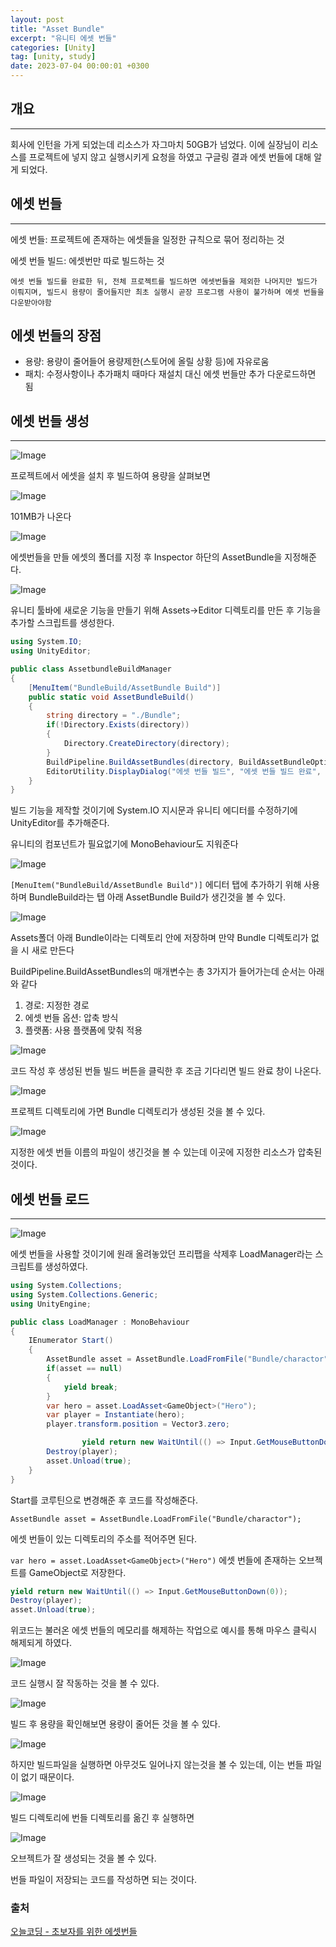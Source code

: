 ```yaml
---
layout: post
title: "Asset Bundle"
excerpt: "유니티 에셋 번들"
categories: [Unity]
tag: [unity, study]
date: 2023-07-04 00:00:01 +0300
---
```

## 개요
---
회사에 인턴을 가게 되었는데 리소스가 자그마치 50GB가 넘었다. 이에 실장님이 리소스를 프로젝트에 넣지 않고 실행시키게 요청을 하였고 구글링 결과 에셋 번들에 대해 알게 되었다.

## 에셋 번들
---
에셋 번들: 프로젝트에 존재하는 에셋들을 일정한 규칙으로 묶어 정리하는 것

에셋 번들 빌드: 에셋번만 따로 빌드하는 것

`에셋 번들 빌드를 완료한 뒤, 전체 프로젝트를 빌드하면 에셋번들을 제외한 나머지만 빌드가 이뤄지며, 빌드시 용량이 줄어들지만 최초 실행시 곧장 프로그램 사용이 불가하며 에셋 번들을 다운받아야함`

## 에셋 번들의 장점

- 용량: 용량이 줄어들어 용량제한(스토어에 올릴 상황 등)에 자유로움
- 패치: 수정사항이나 추가패치 때마다 재설치 대신 에셋 번들만 추가 다운로드하면 됨

## 에셋 번들 생성
---
![Image](/assets/img/Unity/AssetBundle_1.png)

프로젝트에서 에셋을 설치 후 빌드하여 용량을 살펴보면

![Image](/assets/img/Unity/AssetBundle_2.png)

101MB가 나온다

![Image](/assets/img/Unity/AssetBundle_3.png)

에셋번들을 만들 에셋의 폴더를 지정 후 Inspector 하단의 AssetBundle을 지정해준다.

![Image](/assets/img/Unity/AssetBundle_4.png)

유니티 툴바에 새로운 기능을 만들기 위해 Assets→Editor 디렉토리를 만든 후 기능을 추가할 스크립트를 생성한다.

```csharp
using System.IO;
using UnityEditor;

public class AssetbundleBuildManager
{
    [MenuItem("BundleBuild/AssetBundle Build")]
    public static void AssetBundleBuild()
    {
        string directory = "./Bundle";
        if(!Directory.Exists(directory))
        {
            Directory.CreateDirectory(directory);
        }
        BuildPipeline.BuildAssetBundles(directory, BuildAssetBundleOptions.None,BuildTarget.StandaloneWindows);
		EditorUtility.DisplayDialog("에셋 번들 빌드", "에셋 번들 빌드 완료", "완료");
    }
}
```

빌드 기능을 제작할 것이기에 System.IO 지시문과 유니티 에디터를 수정하기에 UnityEditor를 추가해준다.

유니티의 컴포넌트가 필요없기에 MonoBehaviour도 지워준다

![Image](/assets/img/Unity/AssetBundle_5.png)

`[MenuItem("BundleBuild/AssetBundle Build")]` 에디터 탭에 추가하기 위해 사용하며 BundleBuild라는 탭 아래 AssetBundle Build가 생긴것을 볼 수 있다.

![Image](/assets/img/Unity/AssetBundle_6.png)

Assets폴더 아래 Bundle이라는 디렉토리 안에 저장하며 만약 Bundle 디렉토리가 없을 시 새로 만든다

BuildPipeline.BuildAssetBundles의 매개변수는 총 3가지가 들어가는데 순서는 아래와 같다

1. 경로: 지정한 경로
2. 에셋 번들 옵션: 압축 방식
3. 플랫폼: 사용 플랫폼에 맞춰 적용

![Image](/assets/img/Unity/AssetBundle_7.png)

코드 작성 후 생성된 번들 빌드 버튼을 클릭한 후 조금 기다리면 빌드 완료 창이 나온다.

![Image](/assets/img/Unity/AssetBundle_8.png)

프로젝트 디렉토리에 가면 Bundle 디렉토리가 생성된 것을 볼 수 있다.

![Image](/assets/img/Unity/AssetBundle_9.png)

지정한 에셋 번들 이름의 파일이 생긴것을 볼 수 있는데 이곳에 지정한 리소스가 압축된 것이다.

## 에셋 번들 로드
---
![Image](/assets/img/Unity/AssetBundle_10.png)

에셋 번들을 사용할 것이기에 원래 올려놓았던 프리팹을 삭제후 LoadManager라는 스크립트를 생성하였다.

```csharp
using System.Collections;
using System.Collections.Generic;
using UnityEngine;

public class LoadManager : MonoBehaviour
{
    IEnumerator Start()
    {
        AssetBundle asset = AssetBundle.LoadFromFile("Bundle/charactor");
        if(asset == null)
        {
            yield break;
        }
        var hero = asset.LoadAsset<GameObject>("Hero");
        var player = Instantiate(hero);
        player.transform.position = Vector3.zero;

				yield return new WaitUntil(() => Input.GetMouseButtonDown(0));
        Destroy(player);
        asset.Unload(true);
    }
}
```

Start를 코루틴으로 변경해준 후 코드를 작성해준다.

`AssetBundle asset = AssetBundle.LoadFromFile("Bundle/charactor");`

에셋 번들이 있는 디렉토리의 주소를 적어주면 된다.

`var hero = asset.LoadAsset<GameObject>("Hero")` 에셋 번들에 존재하는 오브젝트를 GameObject로 저장한다.

```csharp
yield return new WaitUntil(() => Input.GetMouseButtonDown(0));
Destroy(player);
asset.Unload(true);
```

위코드는 불러온 에셋 번들의 메모리를 해제하는 작업으로 예시를 통해 마우스 클릭시 해제되게 하였다.

![Image](/assets/img/Unity/AssetBundle_11.png)

코드 실행시 잘 작동하는 것을 볼 수 있다.

![Image](/assets/img/Unity/AssetBundle_12.png)

빌드 후 용량을 확인해보면 용량이 줄어든 것을 볼 수 있다.

![Image](/assets/img/Unity/AssetBundle_13.png)

하지만 빌드파일을 실행하면 아무것도 일어나지 않는것을 볼 수 있는데, 이는 번들 파일이 없기 때문이다.

![Image](/assets/img/Unity/AssetBundle_14.png)

빌드 디렉토리에 번들 디렉토리를 옮긴 후 실행하면 

![Image](/assets/img/Unity/AssetBundle_15.png)

오브젝트가 잘 생성되는 것을 볼 수 있다.

번들 파일이 저장되는 코드를 작성하면 되는 것이다.

### 출처

[오늘코딩 - 초보자를 위한 에셋번들](https://youtu.be/mC2d94bfI2w)
